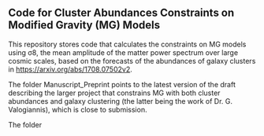 ## Code for Cluster Abundances Constraints on Modified Gravity (MG) Models

This repository stores code that calculates the constraints on MG models using σ8, the mean amplitude of the matter power spectrum over large cosmic scales, based on the forecasts of the abundances of galaxy clusters in https://arxiv.org/abs/1708.07502v2. 

The folder Manuscript_Preprint points to the latest version of the draft describing the larger project that constrains MG with both cluster abundances and galaxy clustering (the latter being the work of Dr. G. Valogiannis), which is close to submission. 

The folder 
